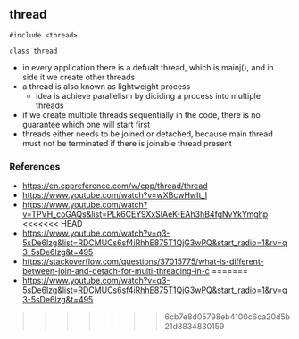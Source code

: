 ## thread
    #include <thread>

    class thread

 - in every application there is a defualt thread, which is mainj(), and in side it we create other threads
 - a thread is also known as lightweight process
    - idea is achieve parallelism by diciding a process into multiple threads
 - if we create multiple threads sequentially in the code, there is no guarantee which one will start first
 - threads either needs to be joined or detached, because main thread must not be terminated if there
   is joinable thread present

### References
 - https://en.cppreference.com/w/cpp/thread/thread
 - https://www.youtube.com/watch?v=wXBcwHwIt_I
 - https://www.youtube.com/watch?v=TPVH_coGAQs&list=PLk6CEY9XxSIAeK-EAh3hB4fgNvYkYmghp
<<<<<<< HEAD
 - https://www.youtube.com/watch?v=q3-5sDe6lzg&list=RDCMUCs6sf4iRhhE875T1QjG3wPQ&start_radio=1&rv=q3-5sDe6lzg&t=495
 - https://stackoverflow.com/questions/37015775/what-is-different-between-join-and-detach-for-multi-threading-in-c
=======
 - https://www.youtube.com/watch?v=q3-5sDe6lzg&list=RDCMUCs6sf4iRhhE875T1QjG3wPQ&start_radio=1&rv=q3-5sDe6lzg&t=495
>>>>>>> 6cb7e8d05798eb4100c6ca20d5b21d8834830159
